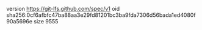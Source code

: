 version https://git-lfs.github.com/spec/v1
oid sha256:0cf6afbfc47ba88aa3e29fd81201bc3ba9fda7306d56bada1ed4080f90a5696e
size 9555
